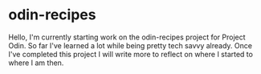# odin-recipes
Hello, I'm currently starting work on the odin-recipes project for Project Odin.
So far I've learned a lot while being pretty tech savvy already.
Once I've completed this project I will write more to reflect on where I started to where I am then.
